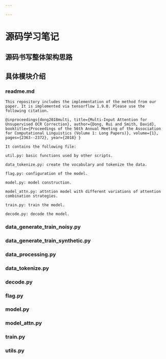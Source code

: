 ```yaml
---

---
```


# **源码学习笔记**

## **源码书写整体架构思路**







## **具体模块介绍**

### **readme.md**

~~~
This repository includes the implementation of the method from our paper. It is implemented via tensorflow 1.9.0. Please use the following citation.

@inproceedings{dong2018multi, title={Multi-Input Attention for Unsupervised OCR Correction}, author={Dong, Rui and Smith, David}, booktitle={Proceedings of the 56th Annual Meeting of the Association for Computational Linguistics (Volume 1: Long Papers)}, volume={1}, pages={2363--2372}, year={2018} }

It contains the following file:

util.py: basic functions used by other scripts.

data_tokenize.py: create the vocabulary and tokenize the data.

flag.py: configuration of the model.

model.py: model construction.

model_attn.py: attntion model with different variations of attention combination strategies.

train.py: train the model.

decode.py: decode the model.
~~~

### **data_generate_train_noisy.py**



### **data_generate_train_synthetic.py**



### **data_processing**.py





### **data_tokenize.py**





### **decode.py**



### **flag.py**





### **model.py**





### **model_attn.py**



### train.py



### **utils.py**



